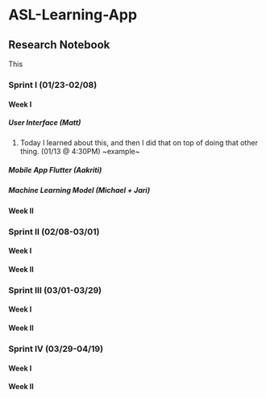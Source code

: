 # ASL-Learning-App

## Research Notebook

This 

### Sprint I (01/23-02/08)

#### Week I
##### User Interface (Matt)
1. Today I learned about this, and then I did that on top of doing that other thing. (01/13 @ 4:30PM) ~example~
##### Mobile App Flutter (Aakriti)
##### Machine Learning Model (Michael + Jari)

#### Week II

### Sprint II (02/08-03/01)

#### Week I 

#### Week II

### Sprint III (03/01-03/29)

#### Week I 

#### Week II

### Sprint IV (03/29-04/19)

#### Week I 

#### Week II
